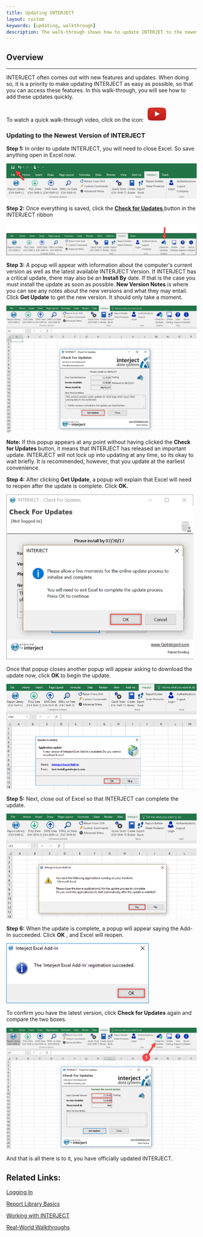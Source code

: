 ```yaml
---
title: Updating INTERJECT
layout: custom
keywords: [updating, walkthrough]
description: The walk-through shows how to update INTERJET to the newest version
---
```


##  **Overview**
---

INTERJECT often comes out with new features and updates. When doing so, it is a priority to make updating INTERJECT as easy as possible, so that you can access these features. In this walk-through, you will see how to add these updates quickly. 

To watch a quick walk-through video, click on the icon: [ ![](/images/Updating/youtube_icon.png) ](https://www.youtube.com/watch?v=-PVuTGZ1qz4&feature=youtu.be)

###  Updating to the Newest Version of INTERJECT 

**Step 1:** In order to update INTERJECT, you will need to close Excel. So save anything open in Excel now. 

![](/images/Updating/image2017-6-19_8-51-50.png)

**Step 2:** Once everything is saved, click the [ **Check for Updates** ](https://interject.atlassian.net/wiki/display/ID/Interject+Ribbon+Menu+Items#InterjectRibbonMenuItems-CheckUpdates) button in the INTERJECT ribbon 

![](/images/Updating/image2017-6-19_9-28-27.png)

**Step 3:** A popup will appear with information about the computer's current version as well as the latest available INTERJECT Version. If INTERJECT has a critical update, there may also be an **Install By** date. If that is the case you must install the update as soon as possible. **New Version Notes** is where you can see any notes about the new versions and what they may entail. Click **Get Update** to get the new version. It should only take a moment. 

![](/images/Updating/image2017-8-23_16-28-54.png)

**Note:** If this popup appears at any point without having clicked the **Check for Updates** button, it means that INTERJECT has released an important update. INTERJECT will not lock up into updating at any time, so its okay to wait briefly. It is recommended, however, that you update at the earliest convenience. 

**Step 4:** After clicking **Get Update**, a popup will explain that Excel will need to reopen after the update is complete. Click **OK.**

![](/images/Updating/image2017-8-1_17-7-44.png)

Once that popup closes another popup will appear asking to download the update now, click **OK** to begin the update. 

![](/images/Updating/image2017-8-7_8-40-52.png)

**Step 5:** Next, close out of Excel so that INTERJECT can complete the update. 

![](/images/Updating/image2017-8-1_17-10-19.png)   

**Step 6:** When the update is complete, a popup will appear saying the Add-In succeeded. Click **OK** , and Excel will reopen. 

![](/images/Updating/image2017-8-7_9-2-1.png)

To confirm you have the latest version, click **Check for Updates** again and compare the two boxes. 

![](/images/Updating/image2017-8-23_16-30-9.png)

And that is all there is to it, you have officially updated INTERJECT. 

##  Related Links: 

[ Logging In ](/wAbout/Logging-In_63275074.html)

[ Report Library Basics ](/wAbout/Report-Library-Basics_61702517.html)

[ Working with INTERJECT ](/wAbout/Working-with-INTERJECT_61702912.html)

[ Real-World Walkthroughs ](/wAbout/Real-World-Walkthroughs_128091006.html)

  

